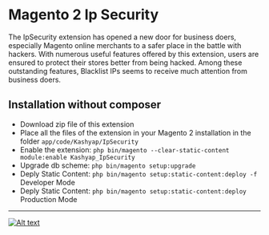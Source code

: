 # Magento 2 Ip Security

The IpSecurity extension has opened a new door for business doers, especially Magento online merchants to a safer place in the battle with hackers. With numerous useful features offered by this extension, users are ensured to protect their stores better from being hacked. Among these outstanding features, Blacklist IPs seems to receive much attention from business doers.

## Installation without composer
* Download zip file of this extension
* Place all the files of the extension in your Magento 2 installation in the folder `app/code/Kashyap/IpSecurity`
* Enable the extension: `php bin/magento --clear-static-content module:enable Kashyap_IpSecurity`
* Upgrade db scheme: `php bin/magento setup:upgrade`
* Deply Static Content: `php bin/magento setup:static-content:deploy -f` Developer Mode
* Deply Static Content: `php bin/magento setup:static-content:deploy` Production Mode

---

[![Alt text](https://www.kashyapsoftware.com/pub/media/logo/stores/1/ks_logo.png "kashyapsoftware.com")](https://www.kashyapsoftware.com/)
